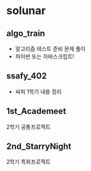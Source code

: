 # solunar

## algo_train
- 알고리즘 테스트 준비 문제 풀이
- 파이썬 또는 자바스크립트!

## ssafy_402
- 싸피 1학기 내용 정리

## 1st_Academeet
  2학기 공통프로젝트

## 2nd_StarryNight
  2학기 특화프로젝트

